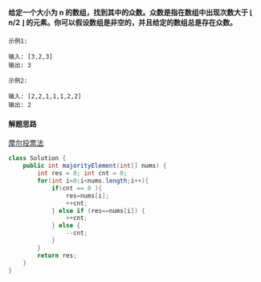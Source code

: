 #### 给定一个大小为 n 的数组，找到其中的众数。众数是指在数组中出现次数大于 ⌊ n/2 ⌋ 的元素。你可以假设数组是非空的，并且给定的数组总是存在众数。
`示例1:`
```
输入: [3,2,3]
输出: 3
```
`示例2:`
```
输入: [2,2,1,1,1,2,2]
输出: 2
```

#### 解题思路
[摩尔投票法](http://www.cnblogs.com/grandyang/p/4233501.html)
```java
class Solution {
    public int majorityElement(int[] nums) {
        int res = 0; int cnt = 0;
        for(int i=0;i<nums.length;i++){
            if(cnt == 0 ){
                res=nums[i];
                ++cnt;
            } else if (res==nums[i]) {
                ++cnt;
            } else {
                --cnt;
            }
        }
        return res;
    }
}
```

